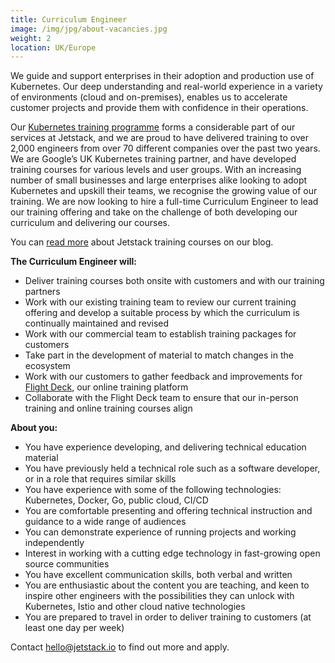 ```yaml
---
title: Curriculum Engineer
image: /img/jpg/about-vacancies.jpg
weight: 2
location: UK/Europe
---
```



We guide and support enterprises in their adoption and production use of Kubernetes. Our deep understanding and real-world experience in a variety of environments (cloud and on-premises), enables us to accelerate customer projects and provide them with confidence in their operations.

Our [Kubernetes training programme](https://www.jetstack.io/training/) forms a considerable part of our services at Jetstack, and we are proud to have delivered training to over 2,000 engineers from over 70 different companies over the past two years. We are Google’s UK Kubernetes training partner, and have developed training courses for various levels and user groups. With an increasing number of small businesses and large enterprises alike looking to adopt Kubernetes and upskill their teams, we recognise the growing value of our training. We are now looking to hire a full-time Curriculum Engineer to lead our training offering and take on the challenge of both developing our curriculum and delivering our courses. 

You can [read more](https://blog.jetstack.io/blog/workshop-roundup/) about Jetstack training courses on our blog. 

**The Curriculum Engineer will:** 

* Deliver training courses both onsite with customers and with our training partners
* Work with our existing training team to review our current training offering and develop a suitable process by which the curriculum is continually maintained and revised 
* Work with our commercial team to establish training packages for customers
* Take part in the development of material to match changes in the ecosystem
* Work with our customers to gather feedback and improvements for [Flight Deck](https://www.jetstack.io/subscription/#training), our online training platform 
* Collaborate with the Flight Deck team to ensure that our in-person training and online training courses align 


**About you:** 

* You have experience developing, and delivering technical education material 
* You have previously held a technical role such as a software developer, or in a role that requires similar skills 
* You have experience with some of the following technologies: Kubernetes, Docker, Go, public cloud, CI/CD
* You are comfortable presenting and offering technical instruction and guidance to a wide range of audiences 
* You can demonstrate experience of running projects and working independently 
* Interest in working with a cutting edge technology in fast-growing open source communities
* You have excellent communication skills, both verbal and written 
* You are enthusiastic about the content you are teaching, and keen to inspire other engineers with the possibilities they can unlock with Kubernetes, Istio and other cloud native technologies
* You are prepared to travel in order to deliver training to customers (at least one day per week) 


Contact <a href="mailto:hello@jetstack.io">hello@jetstack.io</a> to find out more and apply.